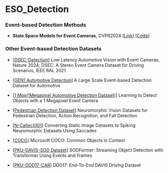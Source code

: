 # ESO_Detection


### Event-based Detection Methods

* **State Space Models for Event Cameras**, CVPR2024 
  [[Link](https://openaccess.thecvf.com/content/CVPR2024/papers/Zubic_State_Space_Models_for_Event_Cameras_CVPR_2024_paper.pdf)]
  [[Code](https://github.com/uzh-rpg/ssms_event_cameras)]

### Other Event-based Detection Datasets 

* [[DSEC-Detection](https://github.com/uzh-rpg/dsec-det)]
  Low Latency Automotive Vision with Event Cameras, Nature 2024;
  DSEC: A Stereo Event Camera Dataset for Driving Scenarios, IEEE RAL 2021

* [[GEN1 Automotive Detection](https://arxiv.org/pdf/2001.08499)]
  A Large Scale Event-based Detection Dataset for Automotive

* [[1 Mpx(1Megapixel Automotive Detection Dataset)](https://arxiv.org/abs/2009.13436)]
  Learning to Detect Objects with a 1 Megapixel Event Camera

* [[Pedestrian Detection Dataset](https://www.frontiersin.org/articles/10.3389/fnbot.2019.00038/full)]
  Neuromorphic Vision Datasets for Pedestrian Detection, Action Recognition, and Fall Detection

* [[N-Caltech101](https://www.garrickorchard.com/datasets/n-caltech101)]
Converting Static Image Datasets to Spiking Neuromorphic Datasets Using Saccades

* [[COCO](https://cocodataset.org/)]
Microsoft COCO: Common Objects in Context

* [[PKU-DAVIS-SOD Dataset](https://github.com/dianzl/SODFormer)]
 SODFormer: Streaming Object Detection with Transformer Using Events and Frames

* [[PKU-DDD17-CAR](http://sensors.ini.uzh.ch/databases.html)]
  DDD17: End-To-End DAVIS Driving Dataset
